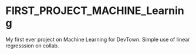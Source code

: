 # FIRST_PROJECT_MACHINE_Learning
My first ever project on Machine Learning for DevTown. Simple use of linear regresssion on collab.
